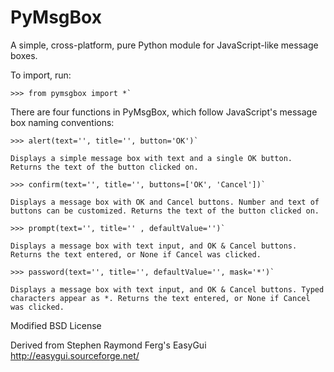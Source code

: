 PyMsgBox
========

 A simple, cross-platform, pure Python module for JavaScript-like message boxes.

To import, run:

    >>> from pymsgbox import *`

 There are four functions in PyMsgBox, which follow JavaScript's message box naming conventions:

    >>> alert(text='', title='', button='OK')`

    Displays a simple message box with text and a single OK button. Returns the text of the button clicked on.

    >>> confirm(text='', title='', buttons=['OK', 'Cancel'])`

    Displays a message box with OK and Cancel buttons. Number and text of buttons can be customized. Returns the text of the button clicked on.

    >>> prompt(text='', title='' , defaultValue='')`

    Displays a message box with text input, and OK & Cancel buttons. Returns the text entered, or None if Cancel was clicked.

    >>> password(text='', title='', defaultValue='', mask='*')`

    Displays a message box with text input, and OK & Cancel buttons. Typed characters appear as *. Returns the text entered, or None if Cancel was clicked.

Modified BSD License

Derived from Stephen Raymond Ferg's EasyGui http://easygui.sourceforge.net/

